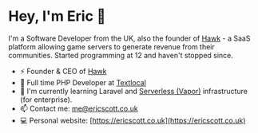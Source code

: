 # Hey, I'm Eric 👋

I'm a Software Developer from the UK, also the founder of [Hawk](https://hawk.gg) - a SaaS platform allowing game servers to generate revenue from their communities. Started programming at 12 and haven't stopped since.

- ⚡ Founder & CEO of [Hawk](https://hawk.gg)
- 💼 Full time PHP Developer at [Textlocal](https://textlocal.com)
- 🌱 I'm currently learning Laravel and [Serverless (Vapor)](https://vapor.laravel.com/) infrastructure (for enterprise).
- 📫 Contact me: [me@ericscott.co.uk](mailto:me@ericscott.co.uk)
- 💻 Personal website: [https://ericscott.co.uk](https://ericscott.co.uk)
